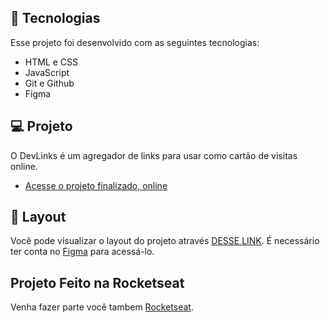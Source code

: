 ## 🚀 Tecnologias

Esse projeto foi desenvolvido com as seguintes tecnologias:

- HTML e CSS
- JavaScript
- Git e Github
- Figma

## 💻 Projeto

O DevLinks é um agregador de links para usar como cartão de visitas online.

- [Acesse o projeto finalizado, online](https://giovanneluna.github.io/devlinks/)

## 🔖 Layout

Você pode visualizar o layout do projeto através [DESSE LINK](https://www.figma.com/community/file/1187422022288947321). É necessário ter conta no [Figma](https://figma.com) para acessá-lo.

## Projeto Feito na Rocketseat

Venha fazer parte você tambem [Rocketseat](https://www.rocketseat.com.br/one?referral=giovanneluna&utm_source=platform&utm_medium=organic&utm_campaign=venda&utm_term=mgm&utm_content=indication-lp_one).
